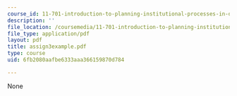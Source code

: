 ```yaml
---
course_id: 11-701-introduction-to-planning-institutional-processes-in-developing-countries-fall-2003
description: ''
file_location: /coursemedia/11-701-introduction-to-planning-institutional-processes-in-developing-countries-fall-2003/6fb2080aafbe6333aaa366159870d784_assign3example.pdf
file_type: application/pdf
layout: pdf
title: assign3example.pdf
type: course
uid: 6fb2080aafbe6333aaa366159870d784

---
```

None